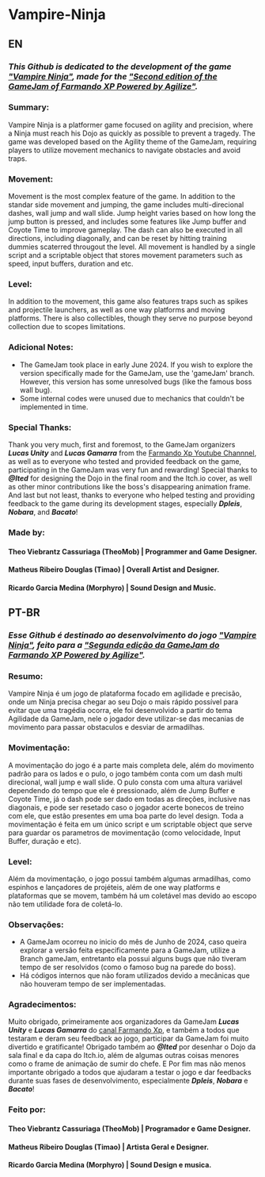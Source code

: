 # Vampire-Ninja

## EN

### *This Github is dedicated to the development of the game ["Vampire Ninja"](https://theomob.itch.io/vampire-ninja), made for the ["Second edition of the GameJam of Farmando XP Powered by Agilize"](https://itch.io/jam/2-gamejam-do-farmando-xp-powered-by-agilize).*

### Summary:
  Vampire Ninja is a platformer game focused on agility and precision, where a Ninja must reach his Dojo as quickly as possible to prevent a tragedy. The game was developed based on the Agility theme of the GameJam, requiring players to utilize movement mechanics to navigate obstacles and avoid traps.

### Movement:
  Movement is the most complex feature of the game. In addition to the standar side movement and jumping, the game includes multi-direcional dashes, wall jump and wall slide. Jump height varies based on how long the jump button is pressed, and includes some features like Jump buffer and Coyote Time to improve gameplay. The dash can also be executed in all directions, including diagonally, and can be reset by hitting training dummies scaterred througout the level. All movement is handled by a single script and a scriptable object that stores movement parameters such as speed, input buffers, duration and etc.

### Level:
  In addition to the movement, this game also features traps such as spikes and projectile launchers, as well as one way platforms and moving platforms. There is also collectibles, though they serve no purpose beyond collection due to scopes limitations.

### Adicional Notes:
* The GameJam took place in early June 2024. If you wish to explore the version specifically made for the GameJam, use the 'gameJam' branch. However, this version has some unresolved bugs (like the famous boss wall bug).
* Some internal codes were unused due to mechanics that couldn't be implemented in time.


### Special Thanks:
  Thank you very much, first and foremost, to the GameJam organizers ***Lucas Unity*** and ***Lucas Gamarra*** from the [Farmando Xp Youtube Channnel](https://www.youtube.com/@FarmandoXP), as well as to everyone who tested and provided feedback on the game, participating in the GameJam was very fun and rewarding!
  Special thanks to ***@Ited*** for designing the Dojo in the final room and the Itch.io cover, as well as other minor contributions like the boss's disappearing animation frame.
  And last but not least, thanks to everyone who helped testing and providing feedback to the game during its development stages, especially ***Dpleis***, ***Nobara***, and ***Bacato***!

### Made by:
#### Theo Viebrantz Cassuriaga (TheoMob) | Programmer and Game Designer.
#### Matheus Ribeiro Douglas (Timao) | Overall Artist and Designer.
#### Ricardo Garcia Medina (Morphyro) | Sound Design and Music.

## PT-BR

### *Esse Github é destinado ao desenvolvimento do jogo ["Vampire Ninja"](https://theomob.itch.io/vampire-ninja), feito para a ["Segunda edição da GameJam do Farmando XP Powered by Agilize"](https://itch.io/jam/2-gamejam-do-farmando-xp-powered-by-agilize).*

### Resumo:
  Vampire Ninja é um jogo de plataforma focado em agilidade e precisão, onde um Ninja precisa chegar ao seu Dojo o mais rápido possível para evitar que uma tragédia ocorra, ele foi desenvolvido a partir do tema Agilidade da GameJam, nele o jogador deve utilizar-se das mecanias de movimento para passar obstaculos e desviar de armadilhas.

### Movimentação:
  A movimentação do jogo é a parte mais completa dele, além do movimento padrão para os lados e o pulo, o jogo também conta com um dash multi direcional, wall jump e wall slide. O pulo consta com uma altura variável dependendo do tempo que ele é pressionado, além de Jump Buffer e Coyote Time, já o dash pode ser dado em todas as direções, inclusive nas diagonais, e pode ser resetado caso o jogador acerte bonecos de treino com ele, que estão presentes em uma boa parte do level design. Toda a movimentação é feita em um único script e um scriptable object que serve para guardar os parametros de movimentação (como velocidade, Input Buffer, duração e etc).

### Level:
 Além da movimentação, o jogo possui também algumas armadilhas, como espinhos e lançadores de projéteis, além de one way platforms e plataformas que se movem, também há um coletável mas devido ao escopo não tem utilidade fora de coletá-lo.

### Observações:
 * A GameJam ocorreu no inicio do mês de Junho de 2024, caso queira explorar a versão feita especificamente para a GameJam, utilize a Branch gameJam, entretanto ela possui alguns bugs que não tiveram tempo de ser resolvidos (como o famoso bug na parede do boss).
 * Há códigos internos que não foram utilizados devido a mecânicas que não houveram tempo de ser implementadas.

### Agradecimentos:
  Muito obrigado, primeiramente aos organizadores da GameJam ***Lucas Unity*** e ***Lucas Gamarra*** do [canal Farmando Xp](https://www.youtube.com/@FarmandoXP), e também a todos que testaram e deram seu feedback ao jogo, participar da GameJam foi muito divertido e gratificante!
  Obrigado também ao ***@Ited*** por desenhar o Dojo da sala final e da capa do Itch.io, além de algumas outras coisas menores como o frame de animação de sumir do chefe.
  E Por fim mas não menos importante obrigado a todos que ajudaram a testar o jogo e dar feedbacks durante suas fases de desenvolvimento, especialmente ***Dpleis***, ***Nobara*** e ***Bacato***!

### Feito por:
#### Theo Viebrantz Cassuriaga (TheoMob) | Programador e Game Designer.
#### Matheus Ribeiro Douglas (Timao) | Artista Geral e Designer.
#### Ricardo Garcia Medina (Morphyro) | Sound Design e musica.
